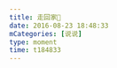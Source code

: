 ```yaml
---
title: 走回家🙂
date: 2016-08-23 18:48:33
mCategories: [说说]
type: moment
time: t184833
---
```


<div id="pics-20160823184833"></div>

<script src="/lib/moment/pics.js"></script>
<script>
var data = [
    {"link": "2016-08-23_000000.jpeg", "type": "shuoshuo"}
];
picsRender(data, "pics-20160823184833");
</script>
